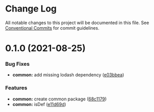 # Change Log

All notable changes to this project will be documented in this file.
See [Conventional Commits](https://conventionalcommits.org) for commit guidelines.

# 0.1.0 (2021-08-25)

### Bug Fixes

- **common:** add missing lodash dependency ([e03bbea](https://github.com/lbwa/esw/commit/e03bbeab556be27cb8a7de5e4be6ebf7521082fc))

### Features

- **common:** create common package ([68c1179](https://github.com/lbwa/esw/commit/68c11797387e05eeeb8a1672fd9db432ef19ddec))
- **common:** isDef ([e11d69d](https://github.com/lbwa/esw/commit/e11d69d1789e53710cc17bc5d1c61d4c76972130))
